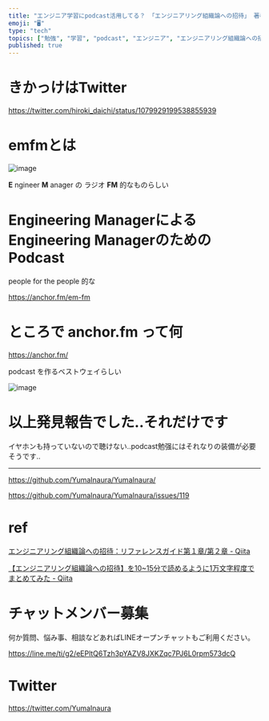 ```yaml
---
title: "エンジニア学習にpodcast活用してる？ 「エンジニアリング組織論への招待」 著者の podcast を発見！  @hiroki_daic"
emoji: "🖥"
type: "tech"
topics: ["勉強", "学習", "podcast", "エンジニア", "エンジニアリング組織論への招待"]
published: true
---
```


# きかっけはTwitter

https://twitter.com/hiroki_daichi/status/1079929199538855939



# emfmとは

![image](https://user-images.githubusercontent.com/13635059/50570036-6f5f3000-0dbd-11e9-9427-9b62a6d4d748.png)

**E** ngineer **M** anager の ラジオ **FM** 的なものらしい

# Engineering ManagerによるEngineering ManagerのためのPodcast

people for the people 的な

https://anchor.fm/em-fm

# ところで anchor.fm って何

https://anchor.fm/

podcast を作るベストウェイらしい

![image](https://user-images.githubusercontent.com/13635059/50570039-8a31a480-0dbd-11e9-9a7c-26190100a5e7.png)



# 以上発見報告でした‥それだけです

イヤホンも持っていないので聴けない‥podcast勉强にはそれなりの装備が必要そうです‥


---

https://github.com/YumaInaura/YumaInaura/

https://github.com/YumaInaura/YumaInaura/issues/119

# ref

[エンジニアリング組織論への招待：リファレンスガイド第１章/第２章 - Qiita](https://qiita.com/hirokidaichi/items/195d42ee056ea85a3150)


[【エンジニアリング組織論への招待】を10~15分で読めるように1万文字程度でまとめてみた - Qiita](https://qiita.com/kamesennin/items/89d479112554a6f9d038)








<!-- Update From Qiita API -->

# チャットメンバー募集


何か質問、悩み事、相談などあればLINEオープンチャットもご利用ください。

https://line.me/ti/g2/eEPltQ6Tzh3pYAZV8JXKZqc7PJ6L0rpm573dcQ





# Twitter


https://twitter.com/YumaInaura


<!-- Update From Qiita API -->



